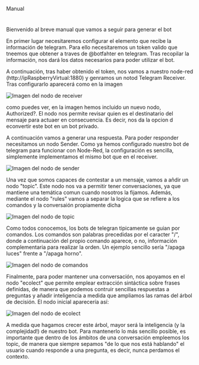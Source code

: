 Manual
#
Bienvenido al breve manual que vamos a seguir para generar el bot

En primer lugar necesitaremos configurar el elemento que recibe la información de telegram. Para ello necesitaremos un token valido que tneemos que obtener a traves de @botfahter en telegram. Tras recopilar la información, nos dará los datos necesarios para poder utilizar el bot.

A continuación, tras haber obtenido el token, nos vamos a nuestro node-red (http://ipRaspberryVirtual:1880) y genramos un notod Telegram Receiver. Tras configurarlo aparecerá como en la imagen

![Imagen del nodo de receiver](https://raw.githubusercontent.com/frodcab/HomeBot/master/imgs/Receiver.PNG) 

como puedes ver, en la imagen hemos incluido un nuevo nodo, Authorized?. El nodo nos permite revisar quien es el destinatario del mensaje para actuaer en consecuencia. Es decir, nos da la opcion d econvertir este bot en un bot privado.

A continuación vamos a generar una respuesta. Para poder responder necesitamos un nodo Sender. Como ya hemos configurado nuestro bot de telegram para funcionar con Node-Red, la configuración es sencilla, simplemente implementamos el mismo bot que en el receiver.

![Imagen del nodo de sender](https://raw.githubusercontent.com/frodcab/HomeBot/master/imgs/Sender.PNG) 

Una vez que somos capaces de contestar a un mensaje, vamos a añdir un nodo "topic". Este nodo nos va a permitir tener conversaciones, ya que mantiene una temática comun cuando nosotros la fijamos. Además, mediante el nodo "rules" vamos a separar la logica que se refiere a los comandos y la conversaión propiamente dicha

![Imagen del nodo de topic](https://raw.githubusercontent.com/frodcab/HomeBot/master/imgs/Topic.PNG) 

Como todos conocemos, los bots de telegran tipicamente se guian por comandos. Los comandos son palabras precedidas por el caracter "/", donde a continuación del propio comando aparece, o no, información complementaria para realizar la orden. Un ejemplo sencillo sería "/apaga luces" frente a "/apaga horno". 

![Imagen del nodo de comandos](https://raw.githubusercontent.com/frodcab/HomeBot/master/imgs/Comands.PNG) 

Finalmente, para poder mantener una conversación, nos apoyamos en el nodo "ecolect" que permite emplear extracción sintáctica sobre frases definidas, de manera que podemos contruir sencillas respuestas a preguntas y añadir inteligencia a medida que ampliamos las ramas del árbol de decisión. El nodo inicial aparecería así:

![Imagen del nodo de ecolect](https://raw.githubusercontent.com/frodcab/HomeBot/master/imgs/ecolect.PNG) 

A medida que hagamos crecer este árbol, mayor será la inteligencia (y la complejidad!) de nuestro bot. Para mantenerlo lo más sencillo posible, es importante que dentro de los ámbitos de una conversación empleemos los topic, de manera que siempre sepamos "de lo que nos está hablando" el usuario cuando responde a una pregunta, es decir, nunca perdamos el contexto.




